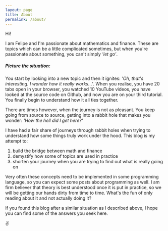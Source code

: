 ```yaml
---
layout: page
title: About
permalink: /about/
---
```



Hi!

I am Felipe and I'm passionate about mathematics and finance. These are topics which can be a little complicated sometimes, but when you're passionate about something, you can't simply _'let go'_.

##### Picture the situation:
You start by looking into a new topic and then it ignites: _'Oh, that's interesting. I wonder how it really works...'_. When you realise, you have 20 tabs open in your browser, you watched 10 YouTube videos, you have looked at the source code on Github, and now you are on your third tutorial. You finally begin to understand how it all ties together.

There are times however, when the journey is not as pleasant. You keep going from source to source, getting into a rabbit hole that makes you wonder: _'How the hell did I get here?'_

I have had a fair share of journeys through rabbit holes when trying to understand how some things truly work under the hood. This blog is my attempt to:

1. build the bridge between math and finance
2. demystify how some of topics are used in practice
3. shorten your journey when you are trying to find out what is really going on

Very often these concepts need to be implemented in some programming language, so you can expect some posts about programming as well. I am firm believer that theory is best understood once it is put in practice, so we will be getting our hands dirty from time to time. What's the fun of only reading about it and not actually doing it?

If you found this blog after a similar situation as I described above, I hope you can find some of the answers you seek here. 

:v:
